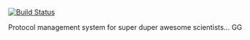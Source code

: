 [![Build Status](https://travis-ci.org/CLGinc/SciLog.svg?branch=master)](https://travis-ci.org/CLGinc/SciLog)

Protocol management system for super duper awesome scientists...
GG
